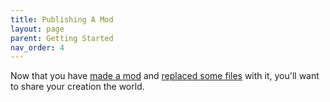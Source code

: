 ```yaml
---
title: Publishing A Mod 
layout: page
parent: Getting Started
nav_order: 4
---
```


Now that you have [made a mod](making-a-mod) and [replaced some files](replacing-files) with it, you'll want to share your creation the world.

